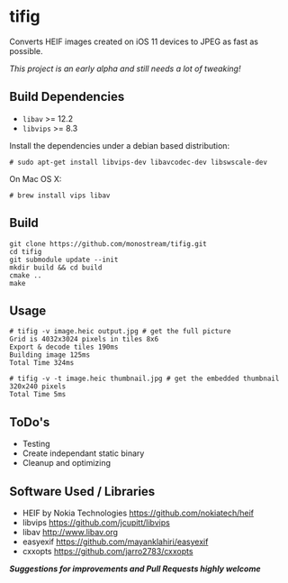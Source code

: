 # tifig

Converts HEIF images created on iOS 11 devices to JPEG as fast as possible.

*This project is an early alpha and still needs a lot of tweaking!*

## Build Dependencies

 * `libav` >= 12.2
 * `libvips` >= 8.3
 
Install the dependencies under a debian based distribution:

```
# sudo apt-get install libvips-dev libavcodec-dev libswscale-dev
```

On Mac OS X:

```
# brew install vips libav
```

## Build

```
git clone https://github.com/monostream/tifig.git
cd tifig
git submodule update --init
mkdir build && cd build
cmake ..
make
```

## Usage

```
# tifig -v image.heic output.jpg # get the full picture
Grid is 4032x3024 pixels in tiles 8x6
Export & decode tiles 190ms
Building image 125ms
Total Time 324ms
```

```
# tifig -v -t image.heic thumbnail.jpg # get the embedded thumbnail
320x240 pixels 
Total Time 5ms
```

## ToDo's

  * Testing 
  * Create independant static binary
  * Cleanup and optimizing 
  
## Software Used / Libraries

  * HEIF by Nokia Technologies https://github.com/nokiatech/heif
  * libvips https://github.com/jcupitt/libvips
  * libav http://www.libav.org
  * easyexif https://github.com/mayanklahiri/easyexif
  * cxxopts https://github.com/jarro2783/cxxopts
  
***Suggestions for improvements and Pull Requests highly welcome***
 



  
